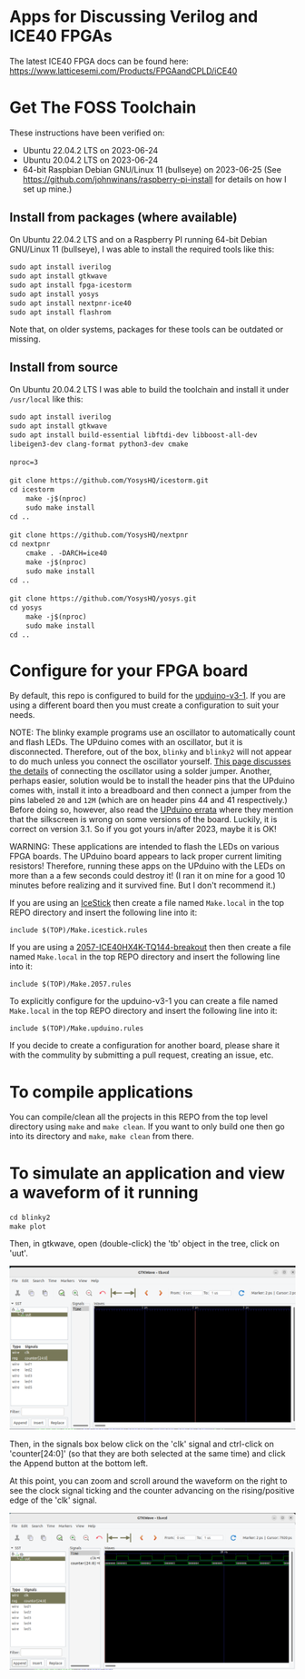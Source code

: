 # Apps for Discussing Verilog and ICE40 FPGAs

The latest ICE40 FPGA docs can be found here: https://www.latticesemi.com/Products/FPGAandCPLD/iCE40

# Get The FOSS Toolchain

These instructions have been verified on:
- Ubuntu 22.04.2 LTS on 2023-06-24
- Ubuntu 20.04.2 LTS on 2023-06-24
- 64-bit Raspbian Debian GNU/Linux 11 (bullseye) on 2023-06-25 (See https://github.com/johnwinans/raspberry-pi-install for details on how I set up mine.)


## Install from packages (where available)

On Ubuntu 22.04.2 LTS and on a Raspberry PI running 64-bit Debian GNU/Linux 11 (bullseye), I was able to install the required tools like this:

```
sudo apt install iverilog
sudo apt install gtkwave
sudo apt install fpga-icestorm
sudo apt install yosys
sudo apt install nextpnr-ice40
sudo apt install flashrom
```

Note that, on older systems, packages for these tools can be outdated or missing.

## Install from source

On Ubuntu 20.04.2 LTS I was able to build the toolchain and install it under `/usr/local` like this:

```
sudo apt install iverilog
sudo apt install gtkwave
sudo apt install build-essential libftdi-dev libboost-all-dev libeigen3-dev clang-format python3-dev cmake

nproc=3

git clone https://github.com/YosysHQ/icestorm.git
cd icestorm
    make -j$(nproc)
    sudo make install
cd ..

git clone https://github.com/YosysHQ/nextpnr
cd nextpnr
    cmake . -DARCH=ice40
    make -j$(nproc)
    sudo make install
cd ..

git clone https://github.com/YosysHQ/yosys.git
cd yosys
    make -j$(nproc)
    sudo make install
cd ..
```

# Configure for your FPGA board

By default, this repo is configured to build for the [upduino-v3-1](https://tinyvision.ai/products/upduino-v3-1).
If you are using a different board then you must create a configuration to suit your needs.

NOTE: The blinky example programs use an oscillator to automatically count and flash LEDs.  The UPduino comes with an oscillator, but it is disconnected.  Therefore, out of the box, `blinky` and `blinky2` will not appear to do much unless you connect the oscillator yourself.  [This page discusses the details](https://upduino.readthedocs.io/en/latest/tutorials/oscillator.html) of connecting the oscillator using a solder jumper.  Another, perhaps easier, solution would be to install the header pins that the UPduino comes with, install it into a breadboard and then connect a jumper from the pins labeled `20` and `12M` (which are on header pins 44 and 41 respectively.)  Before doing so, however, also read the [UPduino errata](https://upduino.readthedocs.io/en/latest/features/specs.html#errata) where they mention that the silkscreen is wrong on some versions of the board.  Luckily, it is correct on version 3.1.  So if you got yours in/after 2023, maybe it is OK!

WARNING: These applications are intended to flash the LEDs on various FPGA boards.  The UPduino board appears to lack proper current limiting resistors! Therefore, running these apps on the UPduino with the LEDs on more than a a few seconds could destroy it!  (I ran it on mine for a good 10 minutes before realizing and it survived fine.  But I don't recommend it.)

If you are using an [IceStick](https://www.latticesemi.com/icestick) then create a file named `Make.local` in
the top REPO directory and insert the following line into it:

```
include $(TOP)/Make.icestick.rules
```

If you are using a [2057-ICE40HX4K-TQ144-breakout](https://github.com/johnwinans/2057-ICE40HX4K-TQ144-breakout) then
then create a file named `Make.local` in the top REPO directory and insert the following line into it:

```
include $(TOP)/Make.2057.rules
```

To explicitly configure for the upduino-v3-1 you can create a file named `Make.local` in the top REPO directory and insert the following line into it:

```
include $(TOP)/Make.upduino.rules
```

If you decide to create a configuration for another board, please share it with the commulity by 
submitting a pull request, creating an issue, etc.


# To compile applications

You can compile/clean all the projects in this REPO from the top level directory
using `make` and `make clean`.  If you want to only build one then go into its
directory and `make`, `make clean` from there.

# To simulate an application and view a waveform of it running 

```
cd blinky2
make plot
```

Then, in gtkwave, open (double-click) the 'tb' object in the tree, click on 'uut'. 

![selecting signals to view](./pics/selsig.png)


Then, in the signals box below click on the 'clk' signal and ctrl-click on 'counter[24:0]'
(so that they are both selected at the same time) and click the Append button at the 
bottom left.  

At this point, you can zoom and scroll around the waveform on the right to see the 
clock signal ticking and the counter advancing on the rising/positive edge of 
the 'clk' signal.

![selecting signals to view](./pics/waveform.png)
